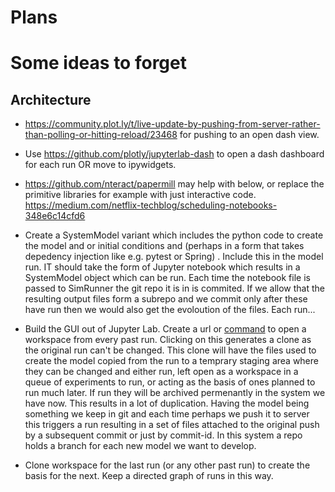 # Plans

# Some ideas to forget


## Architecture
* https://community.plot.ly/t/live-update-by-pushing-from-server-rather-than-polling-or-hitting-reload/23468 for pushing to an open dash view.
* Use https://github.com/plotly/jupyterlab-dash to open a dash dashboard for each run OR move to ipywidgets.
* https://github.com/nteract/papermill may help with below, or replace the primitive libraries for example with just interactive code. https://medium.com/netflix-techblog/scheduling-notebooks-348e6c14cfd6

* Create a SystemModel variant which includes the python code to create the model and or initial conditions and (perhaps in a form that takes depedency injection like e.g. pytest or Spring) . Include this in the model run. IT should take the form of Jupyter notebook which results in a SystemModel object which can be run. Each time the notebook file is passed to SimRunner the git repo it is in is commited. If we allow that the resulting output files form a subrepo and we commit only after these have run then we would also get the evoloution of the files. Each run...

* Build the GUI out of Jupyter Lab. Create a url or [command](https://jupyterlab.readthedocs.io/en/stable/user/urls.html#managing-workspaces-cli) to open a workspace from every past run. Clicking on this generates a clone as the original run can't be changed. This clone will have the files used to create the model copied from the run to a temprary staging area where they can be changed and either run, left open as a workspace in a queue of experiments to run, or acting as the basis of ones planned to run much later. If run they will be archived permenantly in the system we have now. This results in a lot of duplication. Having the model being something we keep in git and each time perhaps we push it to server this triggers a run resulting in a set of files attached to the original push by a subsequent commit or just by commit-id. In this system a repo holds a branch for each new model we want to develop.

* Clone workspace for the last run (or any other past run) to create the basis for the next. Keep a directed graph of runs in this way.
